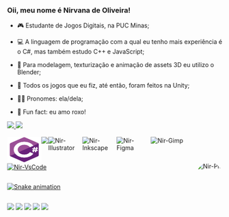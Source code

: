 ### Oii, meu nome é Nirvana de Oliveira!

<div align="left">

  - 🎮 Estudante de Jogos Digitais, na PUC Minas;

  - 💻 A linguagem de programação com a qual eu tenho mais experiência é o C#, mas também estudo C++ e JavaScript;

  - 🎨 Para modelagem, texturização e animação de assets 3D eu utilizo o Blender;

  - 🎲 Todos os jogos que eu fiz, até então, foram feitos na Unity; 

  - 🏳️‍🌈 Pronomes: ela/dela;
  
  - 💜 Fun fact: eu amo roxo!

</div>


<div align="left">
  <a href="https://github.com/NirvanaHaydn">
  <img height="170em" src="https://github-readme-stats.vercel.app/api?username=NirvanaHaydn&show_icons=true&theme=jolly&include_all_commits=true&count_private=true"/>
  <img height="170em" src="https://github-readme-stats.vercel.app/api/top-langs/?username=NirvanaHaydn&layout=compact&langs_count=7&theme=jolly"/>
</div>

  
  </div>
<div style="display: inline_block"><br>
  <img align="left" alt="Nir-CSharp" height="60" width="80" src="https://raw.githubusercontent.com/devicons/devicon/master/icons/csharp/csharp-original.svg">
  <img align="left" alt"Nir-Unity" height="60" whidth="80" src="https://cdn.jsdelivr.net/gh/devicons/devicon/icons/unity/unity-original-wordmark.svg">
  <img align="left" alt="Nir-Illustrator" height="60" width="80" src="https://cdn.jsdelivr.net/gh/devicons/devicon/icons/illustrator/illustrator-line.svg">
  <img align="left" alt="Nir-Inkscape" height="60" width="80" src="https://cdn.jsdelivr.net/gh/devicons/devicon/icons/inkscape/inkscape-original.svg">
  <img align="left" alt="Nir-Figma" height="60" width="80" src="https://cdn.jsdelivr.net/gh/devicons/devicon/icons/figma/figma-original.svg">
  <img align="left" alt="Nir-Gimp" height="60" width="80" src="https://cdn.jsdelivr.net/gh/devicons/devicon/icons/gimp/gimp-original-wordmark.svg">
  <img align="center" alt="Nir-VsCode" height="60" width="80" src="https://cdn.jsdelivr.net/gh/devicons/devicon/icons/vscode/vscode-original-wordmark.svg">
  <img align="right" alt="Nir-Pic" height="200" style="border-radius:50px;" src="https://piskel-imgstore-b.appspot.com/img/05a56130-14e4-11ec-93dc-5f8f33268f1c.gif">
</div>
  
  ##
 
<div> 
  
 
  ![Snake animation](https://github.com/NirvanaHaydn/NirvanaHaydn/blob/output/github-contribution-grid-snake.svg)
 
</div>


 ##
 
<div> 
  
  <a href="https://www.instagram.com/nirvanahaydn/" target="_blank"><img src="https://img.shields.io/badge/-Instagram-%23E4405F?style=for-the-badge&logo=instagram&logoColor=white" target="_blank"></a>
  <a href="mailto:facnirv@gmail.com" target="_blank"><img src="https://img.shields.io/badge/Gmail-D14836?style=for-the-badge&logo=gmail&logoColor=white"></a>
  <a href="https://medium.com/@nrvnobrrs" target="_blank"><img src="https://img.shields.io/badge/Medium-12100E?style=for-the-badge&logo=medium&logoColor=white"></a>
  <a href="https://nirvanahaydn.itch.io/" target="_blank"><img src="https://img.shields.io/badge/Itch.io-FA5C5C?style=for-the-badge&logo=itch.io&logoColor=white" target="_blank"></a>
  <a href="https://www.linkedin.com/in/nirvanaobhaydn/" target="_blank"><img src="https://img.shields.io/badge/-LinkedIn-%230077B5?style=for-the-badge&logo=linkedin&logoColor=white" target="_blank"></a> 
 
 
</div>
